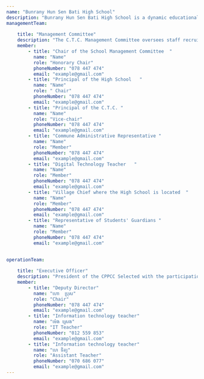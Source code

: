 ```yaml
---
name: "Bunrany Hun Sen Bati High School"
description: "Bunrany Hun Sen Bati High School is a dynamic educational institution that provides opportunities for students to gain knowledge, skills, and virtues. The high school has a good learning environment, experienced teachers, and modern learning equipment. The curriculum is designed in accordance with national and international educational standards to provide students with a broad knowledge base. In addition, the high school also provides opportunities for students to participate in social and sports activities."
managementTeam:
  
    title: "Management Committee"
    description: "The C.T.C. Management Committee oversees staff recruitment, operations, resources, monitors finances, promotes community involvement, reviews plans and reports, and supports strategic improvements to enhance efficiency and transparency."
    member:
        - title: "Chair of the School Management Committee  "
          name: "Name"
          role: "Honorary Chair"
          phoneNumber: "078 447 474"
          email: "example@gmail.com"
        - title: "Principal of the High School   "
          name: "Name"
          role: " Chair"
          phoneNumber: "078 447 474"
          email: "example@gmail.com"
        - title: "Principal of the C.T.C. "
          name: "Name"
          role: "Vice-chair"
          phoneNumber: "078 447 474"
          email: "example@gmail.com"
        - title: "Commune Administrative Representative "
          name: "Name"
          role: "Member"
          phoneNumber: "078 447 474"
          email: "example@gmail.com" 
        - title: "Digital Technology Teacher   "
          name: "Name"
          role: "Member"
          phoneNumber: "078 447 474"
          email: "example@gmail.com" 
        - title: "Village Chief where the High School is located  "
          name: "Name"
          role: "Member"
          phoneNumber: "078 447 474"
          email: "example@gmail.com" 
        - title: "Representative of Students' Guardians "
          name: "Name"
          role: "Member"
          phoneNumber: "078 447 474"
          email: "example@gmail.com"             
   

operationTeam:
  
    title: "Executive Officer"
    description: "President of the CPPCC Selected with the participation of the high school management and the team in charge of construction and commissioning According to the public high school of K.P.T."
    member:
        - title: "Deputy Director"
          name: "ហោ  ប្រុស"
          role: "Chair"
          phoneNumber: "078 447 474"
          email: "example@gmail.com"
        - title: "Information technology teacher"
          name: "ម៉េង ស្រេង"
          role: "IT Teacher"
          phoneNumber: "012 559 853"
          email: "example@gmail.com"
        - title: "Information technology teacher"
          name: "ហេ ទិត្យ"
          role: "Assistant Teacher"
          phoneNumber: "070 686 077"
          email: "example@gmail.com"
---
```

